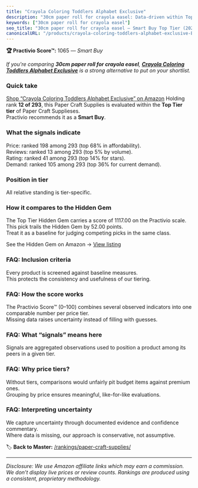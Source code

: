 ```yaml
---
title: "Crayola Coloring Toddlers Alphabet Exclusive"
description: "30cm paper roll for crayola easel: Data-driven within Top Tier ranking using the Practivio Score™. Positioned by quality, value, demand, findability, momentum."
keywords: ["30cm paper roll for crayola easel"]
seo_title: "30cm paper roll for crayola easel — Smart Buy Top Tier (2025)"
canonicalURL: "/products/crayola-coloring-toddlers-alphabet-exclusive-B00AHAJDQU/"
---
```


**🏆 Practivio Score™:** 1065 — _Smart Buy_


*If you're comparing **30cm paper roll for crayola easel**, **[Crayola Coloring Toddlers Alphabet Exclusive](https://www.amazon.com/dp/B00AHAJDQU?tag=practivio-20)** is a strong alternative to put on your shortlist.*
### Quick take
[Shop “Crayola Coloring Toddlers Alphabet Exclusive” on Amazon](https://www.amazon.com/dp/B00AHAJDQU?tag=practivio-20)
Holding rank **12 of 293**, this Paper Craft Supplies is evaluated within the **Top Tier tier** of Paper Craft Supplieses.  
Practivio recommends it as a **Smart Buy**.

### What the signals indicate
Price: ranked 198 among 293 (top 68% in affordability).  
Reviews: ranked 13 among 293 (top 5% by volume).  
Rating: ranked 41 among 293 (top 14% for stars).  
Demand: ranked 105 among 293 (top 36% for current demand).

### Position in tier
All relative standing is tier-specific.

### How it compares to the Hidden Gem
The Top Tier Hidden Gem carries a score of 1117.00 on the Practivio scale.  
This pick trails the Hidden Gem by 52.00 points.  
Treat it as a baseline for judging competing picks in the same class.  

See the Hidden Gem on Amazon → [View listing](https://www.amazon.com/dp/B079KL4C91?tag=practivio-20)

### FAQ: Inclusion criteria
Every product is screened against baseline measures.  
This protects the consistency and usefulness of our tiering.

### FAQ: How the score works
The Practivio Score™ (0–100) combines several observed indicators into one comparable number per price tier.  
Missing data raises uncertainty instead of filling with guesses.

### FAQ: What “signals” means here
Signals are aggregated observations used to position a product among its peers in a given tier.

### FAQ: Why price tiers?
Without tiers, comparisons would unfairly pit budget items against premium ones.  
Grouping by price ensures meaningful, like-for-like evaluations.

### FAQ: Interpreting uncertainty
We capture uncertainty through documented evidence and confidence commentary.  
Where data is missing, our approach is conservative, not assumptive.


🏷️ **Back to Master:** [/rankings/paper-craft-supplies/](/rankings/paper-craft-supplies/)

---
_Disclosure: We use Amazon affiliate links which may earn a commission. We don’t display live prices or review counts. Rankings are produced using a consistent, proprietary methodology._
